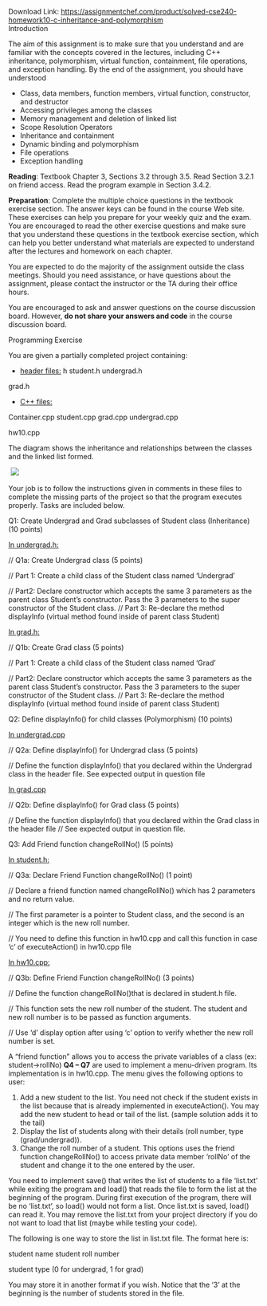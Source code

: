 Download Link: https://assignmentchef.com/product/solved-cse240-homework10-c-inheritance-and-polymorphism
<br>
Introduction

The aim of this assignment is to make sure that you understand and are familiar with the concepts covered in the lectures, including C++ inheritance, polymorphism, virtual function, containment, file operations, and exception handling. By the end of the assignment, you should have understood

<ul>

 <li>Class, data members, function members, virtual function, constructor, and destructor</li>

 <li>Accessing privileges among the classes</li>

 <li>Memory management and deletion of linked list</li>

 <li>Scope Resolution Operators</li>

 <li>Inheritance and containment</li>

 <li>Dynamic binding and polymorphism</li>

 <li>File operations</li>

 <li>Exception handling</li>

</ul>




<strong>Reading</strong>:​ Textbook Chapter 3, Sections 3.2 through 3.5. Read Section 3.2.1 on friend access. Read the program example in Section 3.4.2.

<strong>Preparation</strong>:​ Complete the multiple choice questions in the textbook exercise section. The answer keys can be found in the course Web site. These exercises can help you prepare for your weekly quiz and the exam. You are encouraged to read the other exercise questions and make sure that you understand these questions in the textbook exercise section, which can help you better understand what materials are expected to understand after the lectures and homework on each chapter.

You are expected to do the majority of the assignment outside the class meetings. Should you need assistance, or have questions about the assignment, please contact the instructor or the TA during their office hours.

You are encouraged to ask and answer questions on the course discussion board. However, <strong>do</strong>​<strong> not share your answers and code</strong> in the course discussion board.​

Programming Exercise

You are given a partially completed project containing:

<ul>

 <li><u>header files:</u> h student.h undergrad.h</li>

</ul>

grad.h

<ul>

 <li><u>C++ files:</u></li>

</ul>

Container.cpp student.cpp grad.cpp undergrad.cpp

hw10.cpp

The diagram shows the inheritance and relationships between the classes and the linked list formed.

<img decoding="async" data-recalc-dims="1" data-src="https://i0.wp.com/www.ankitcodinghub.com/wp-content/uploads/2020/05/228.png?w=980&amp;ssl=1" class="lazyload" src="data:image/gif;base64,R0lGODlhAQABAAAAACH5BAEKAAEALAAAAAABAAEAAAICTAEAOw==">

 <noscript>

  <img decoding="async" src="https://i0.wp.com/www.ankitcodinghub.com/wp-content/uploads/2020/05/228.png?w=980&amp;ssl=1" data-recalc-dims="1">

 </noscript>




Your job is to follow the instructions given in comments in these files to complete the missing parts of the project so that the program executes properly. Tasks are included below.

Q1: Create Undergrad and Grad subclasses of Student class (Inheritance) (10 points)

<u>In undergrad.h:</u>

// Q1a: Create Undergrad class (5 points)

// Part 1: Create a child class of the Student class named ‘Undergrad’

// Part2: Declare constructor which accepts the same 3 parameters as the parent class Student’s constructor.  Pass the 3 parameters to the super constructor of the Student class. // Part 3: Re-declare the method displayInfo (virtual method found inside of parent class Student)

<u>In grad.h:</u>

// Q1b: Create Grad class (5 points)

// Part 1: Create a child class of the Student class named ‘Grad’

// Part2: Declare constructor which accepts the same 3 parameters as the parent class Student’s constructor. Pass the 3 parameters to the super constructor of the Student class. // Part 3: Re-declare the method displayInfo (virtual method found inside of parent class Student)

Q2: Define displayInfo() for child classes (Polymorphism) (10 points)

<u>In undergrad.cpp</u>

// Q2a: Define displayInfo() for Undergrad class (5 points)

// Define the function displayInfo() that you declared within the Undergrad class in the header file. See expected output in question file

<u>In grad.cpp</u>

// Q2b: Define displayInfo() for Grad class (5 points)

// Define the function displayInfo() that you declared within the Grad class in the header file // See expected output in question file.

Q3: Add Friend function changeRollNo() (5 points)

<u>In student.h:</u>

// Q3a: Declare Friend Function changeRollNo()  (1 point)

// Declare a friend function named changeRollNo() which has 2 parameters and no return value.

// The first parameter is a pointer to Student class, and the second is an integer which is the new roll number.

// You need to define this function in hw10.cpp and call this function in case ‘c’ of executeAction() in hw10.cpp file

<u>In hw10.cpp:</u>

// Q3b: Define Friend Function changeRollNo()  (3 points)

// Define the function changeRollNo()that is declared in student.h file.

// This function sets the new roll number of the student. The student and new roll number is to be passed as function arguments.

// Use ‘d’ display option after using ‘c’ option to verify whether the new roll number is set.




A “friend function” allows you to access the private variables of a class (ex: student-&gt;rollNo) <strong>Q4 – Q7</strong> are used to implement a menu-driven program. Its implementation is in hw10.cpp.​            The menu gives the following options to user:

<ol>

 <li>Add a new student to the list. You need not check if the student exists in the list because that is already implemented in executeAction(). You may add the new student to head or tail of the list. (sample solution adds it to the tail)</li>

 <li>Display the list of students along with their details (roll number, type (grad/undergrad)).</li>

 <li>Change the roll number of a student. This options uses the friend function changeRollNo() to access private data member ‘rollNo’ of the student and change it to the one entered by the user.</li>

</ol>




You need to implement save() that writes the list of students to a file ‘list.txt’ while exiting the program and load() that reads the file to form the list at the beginning of the program. During first execution of the program, there will be no ‘list.txt’, so load() would not form a list. Once list.txt is saved, load() can read it. You may remove the list.txt from your project directory if you do not want to load that list (maybe while testing your code).

The following is one way to store the list in list.txt file. The format here is:

student name student roll number

student type (0 for undergrad, 1 for grad)

You may store it in another format if you wish. Notice that the ‘3’ at the beginning is the number of students stored in the file.


